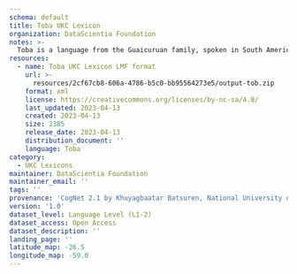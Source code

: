 ```yaml
---
schema: default
title: Toba UKC Lexicon
organization: DataScientia Foundation
notes: >-
  Toba is a language from the Guaicuruan family, spoken in South America. The UKC Lexicon of Toba is represented as a lexico-semantic network. It consists of words, word senses, synsets, as well as sense-level and synset-level relationships.
resources:
  - name: Toba UKC Lexicon LMF format
    url: >-
      resources/2cf67cb8-606a-4786-b5c0-bb95564273e5/output-tob.zip
    format: xml
    license: https://creativecommons.org/licenses/by-nc-sa/4.0/
    last_updated: 2023-04-13
    created: 2023-04-13
    size: 2385
    release_date: 2023-04-13
    distribution_document: ''
    language: Toba
category:
  - UKC Lexicons
maintainer: DataScientia Foundation
maintainer_email: ''
tags: ''
provenance: 'CogNet 2.1 by Khuyagbaatar Batsuren, National University of Mongolia (http://cognet.ukc.disi.unitn.it); KinDiv: Kinship Diversity 1.0 by Temuulen Khishigsuren (http://ukc.disi.unitn.it/index.php/kinship/); Native Languages of the Americas 2021.11. by Laura Redish and Orrin Lewis (http://www.native-languages.org); Princeton WordNet 2.1 by Princeton University (https://wordnet.princeton.edu)'
version: '1.0'
dataset_level: Language Level (L1-2)
dataset_access: Open Access
dataset_description: ''
landing_page: ''
latitude_map: -26.5
longitude_map: -59.0
---
```

